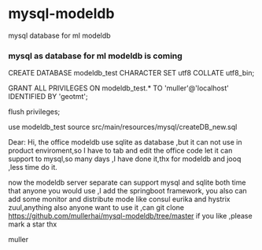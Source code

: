 # mysql-modeldb
mysql database for ml modeldb
### mysql as database for ml modeldb is coming

CREATE DATABASE modeldb_test  CHARACTER SET utf8 COLLATE utf8_bin;

GRANT ALL PRIVILEGES ON modeldb_test.* TO 'muller'@'localhost' IDENTIFIED BY 'geotmt';

flush privileges;

use modeldb_test
source src/main/resources/mysql/createDB_new.sql

Dear:
Hi, the office modeldb use sqlite as database ,but it can not use in product enviroment,so I have to tab and edit the office code let it can support to mysql,so many days ,I have done it,thx for modeldb and jooq ,less time do it.

  now the modeldb  server separate  can support mysql and sqlite both time that anyone you would use ,I add the springboot framework, you also can add some monitor and distribute mode like consul eurika and hystrix zuul,anything also
anyone want to use it ,can git clone
https://github.com/mullerhai/mysql-modeldb/tree/master
if you like ,please mark a star thx

muller


